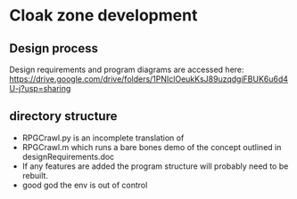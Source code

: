 # Cloak zone development

## Design process

Design requirements and program diagrams are accessed here:
https://drive.google.com/drive/folders/1PNIclOeukKsJ89uzqdgiFBUK6u6d4U-j?usp=sharing

## directory structure

- RPGCrawl.py is an incomplete translation of 
- RPGCrawl.m which runs a bare bones demo of the concept outlined in designRequirements.doc
- If any features are added the program structure will probably need to be rebuilt.
- good god the env is out of control